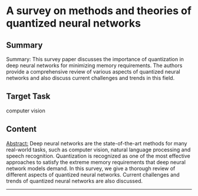 # A survey on methods and theories of quantized neural networks

## Summary

Summary: This survey paper discusses the importance of quantization in deep neural networks for minimizing memory requirements. The authors provide a comprehensive review of various aspects of quantized neural networks and also discuss current challenges and trends in this field.


## Target Task

computer vision

## Content

<Abstract:>
Deep neural networks are the state-of-the-art methods for many real-world tasks, such as computer vision, natural language processing and speech recognition. Quantization is recognized as one of the most effective approaches to satisfy the extreme memory requirements that deep neural network models demand. In this survey, we give a thorough review of different aspects of quantized neural networks. Current challenges and trends of quantized neural networks are also discussed.



---

